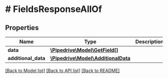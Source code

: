 # # FieldsResponseAllOf

## Properties

Name | Type | Description | Notes
------------ | ------------- | ------------- | -------------
**data** | [**\Pipedrive\Model\GetField[]**](GetField.md) |  | [optional]
**additional_data** | [**\Pipedrive\Model\AdditionalData**](AdditionalData.md) |  | [optional]

[[Back to Model list]](../../README.md#models) [[Back to API list]](../../README.md#endpoints) [[Back to README]](../../README.md)
